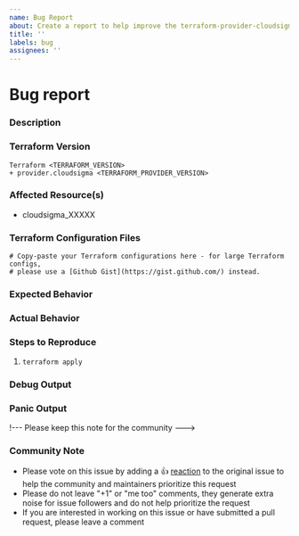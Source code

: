 ```yaml
---
name: Bug Report
about: Create a report to help improve the terraform-provider-cloudsigma
title: ''
labels: bug
assignees: ''
---
```


# Bug report

### Description
<!-- Please provide a clear and concise description of the problem you are
facing including the steps to reproduce the issue. -->

<!---
Please note the following potential times when an issue might be in Terraform
core:

* [Configuration Language](https://www.terraform.io/docs/configuration/index.html) or resource ordering issues
* [State](https://www.terraform.io/docs/state/index.html) and [State Backend](https://www.terraform.io/docs/backends/index.html) issues
* [Provisioner](https://www.terraform.io/docs/provisioners/index.html) issues
* [Registry](https://registry.terraform.io/) issues
* Spans resources across multiple providers

If you are running into one of these scenarios, we recommend opening an issue in the
[Terraform core repository](https://github.com/hashicorp/terraform-plugin-sdk/) instead.
--->

### Terraform Version
<!---
Please run `terraform -v` to show the **CloudSigma provider version** as well
as the **Terraform core version**.

If you are not running the latest version of Terraform or the provider, please
upgrade because your issue may have already been fixed.
--->

```
Terraform <TERRAFORM_VERSION>
+ provider.cloudsigma <TERRAFORM_PROVIDER_VERSION>
```

### Affected Resource(s)
<!--- Please list the affected resources and data sources. --->

* cloudsigma_XXXXX

### Terraform Configuration Files
<!--- Information about code formatting: https://help.github.com/articles/basic-writing-and-formatting-syntax/#quoting-code --->

```hcl
# Copy-paste your Terraform configurations here - for large Terraform configs,
# please use a [Github Gist](https://gist.github.com/) instead.
```

### Expected Behavior
<!--- What should have happened? --->

### Actual Behavior
<!--- What actually happened? --->

### Steps to Reproduce
<!--- Please list the steps required to reproduce the issue. --->

1. `terraform apply`

### Debug Output
<!---
Please provide a link to a GitHub Gist containing the complete debug output.
Please do NOT paste the debug output in the issue; just paste a link to the Gist.

To obtain the debug output, define the `TF_LOG=debug` environment variables
before running `terraform apply`.
--->

### Panic Output
<!--- If Terraform produced a panic, please provide a link to a GitHub Gist
containing the output of the `crash.log`. --->


!--- Please keep this note for the community --->
### Community Note

* Please vote on this issue by adding a 👍 [reaction](https://blog.github.com/2016-03-10-add-reactions-to-pull-requests-issues-and-comments/)
  to the original issue to help the community and maintainers prioritize this request
* Please do not leave "+1" or "me too" comments, they generate extra noise for issue followers and do not help prioritize the request
* If you are interested in working on this issue or have submitted a pull request, please leave a comment

<!--- Thank you for keeping this note for the community --->
